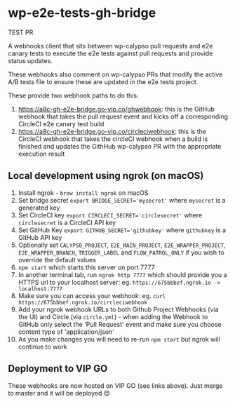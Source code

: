 # wp-e2e-tests-gh-bridge

TEST PR

A webhooks client that sits between wp-calypso pull requests and e2e canary tests to execute the e2e tests against pull requests and provide status updates.

These webhooks also comment on wp-calypso PRs that modify the active A/B tests file to ensure these are updated in the e2e tests project.

These provide two webhook paths to do this:

1. https://a8c-gh-e2e-bridge.go-vip.co/ghwebhook: this is the GitHub webhook that takes the pull request event and kicks off a corresponding CircleCI e2e canary test build
2. https://a8c-gh-e2e-bridge.go-vip.co/circleciwebhook: this is the CircleCI webhook that takes the circleCI webhook when a build is finished and updates the GithHub wp-calypso PR with the appropriate execution result

## Local development using ngrok (on macOS)

1. Install ngrok - `brew install ngrok` on macOS
2. Set bridge secret `export BRIDGE_SECRET='mysecret'` where `mysecret` is a generated key
3. Set CircleCI key `export CIRCLECI_SECRET='circlesecret'` where `circlesecret` is a CircleCI API key
4. Set GitHub Key `export GITHUB_SECRET='githubkey'` where `githubkey` is a GitHub API key
5. Optionally set `CALYPSO_PROJECT`, `E2E_MAIN_PROJECT`, `E2E_WRAPPER_PROJECT`, `E2E_WRAPPER_BRANCH`, `TRIGGER_LABEL` and `FLOW_PATROL_ONLY` if you wish to override the default values
6. `npm start` which starts this server on port 7777
7. In another terminal tab, run `ngrok http 7777` which should provide you a HTTPS url to your localhost server: eg. `https://675bbbef.ngrok.io -> localhost:7777`
8. Make sure you can access your webhook: eg. `curl https://675bbbef.ngrok.io/circleciwebhook`
9. Add your ngrok webhook URLs to both Github Project Webhooks (via the UI) and Circle (via `circle.yml`) - when adding the Webhook to GitHub only select the 'Pull Request' event and make sure you choose content type of 'application/json'
10. As you make changes you will need to re-run `npm start` but ngrok will continue to work

## Deployment to VIP GO

These webhooks are now hosted on VIP GO (see links above). Just merge to master and it will be deployed 😊
